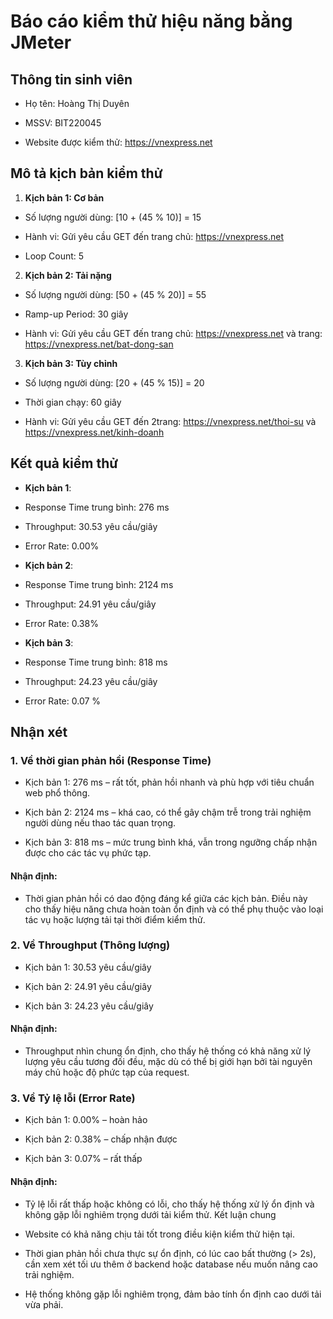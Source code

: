 # Báo cáo kiểm thử hiệu năng bằng JMeter

## Thông tin sinh viên

- Họ tên: Hoàng Thị Duyên

- MSSV: BIT220045

- Website được kiểm thử: https://vnexpress.net

## Mô tả kịch bản kiểm thử

1. **Kịch bản 1: Cơ bản**

- Số lượng người dùng: [10 + (45 % 10)] = 15

- Hành vi: Gửi yêu cầu GET đến trang chủ: https://vnexpress.net

- Loop Count: 5

2. **Kịch bản 2: Tải nặng**

- Số lượng người dùng: [50 + (45 % 20)] = 55

- Ramp-up Period: 30 giây

- Hành vi: Gửi yêu cầu GET đến trang chủ: https://vnexpress.net và trang: https://vnexpress.net/bat-dong-san

3. **Kịch bản 3: Tùy chỉnh**

- Số lượng người dùng: [20 + (45 % 15)] = 20

- Thời gian chạy: 60 giây

- Hành vi: Gửi yêu cầu GET đến 2trang: https://vnexpress.net/thoi-su và https://vnexpress.net/kinh-doanh

## Kết quả kiểm thử

- **Kịch bản 1**:

- Response Time trung bình: 276 ms

- Throughput: 30.53 yêu cầu/giây

- Error Rate: 0.00%

- **Kịch bản 2**:

- Response Time trung bình: 2124 ms

- Throughput: 24.91 yêu cầu/giây

- Error Rate: 0.38%

- **Kịch bản 3**:

- Response Time trung bình: 818 ms

- Throughput: 24.23 yêu cầu/giây

- Error Rate: 0.07 %

## Nhận xét
 ### 1. Về thời gian phản hồi (Response Time)

- Kịch bản 1: 276 ms – rất tốt, phản hồi nhanh và phù hợp với tiêu chuẩn web phổ thông.

- Kịch bản 2: 2124 ms – khá cao, có thể gây chậm trễ trong trải nghiệm người dùng nếu thao tác quan trọng.

- Kịch bản 3: 818 ms – mức trung bình khá, vẫn trong ngưỡng chấp nhận được cho các tác vụ phức tạp.

#### Nhận định:
- Thời gian phản hồi có dao động đáng kể giữa các kịch bản. Điều này cho thấy hiệu năng chưa hoàn toàn ổn định và có thể phụ thuộc vào loại tác vụ hoặc lượng tải tại thời điểm kiểm thử.

### 2. Về Throughput (Thông lượng)
- Kịch bản 1: 30.53 yêu cầu/giây

- Kịch bản 2: 24.91 yêu cầu/giây

- Kịch bản 3: 24.23 yêu cầu/giây

#### Nhận định:
- Throughput nhìn chung ổn định, cho thấy hệ thống có khả năng xử lý lượng yêu cầu tương đối đều, mặc dù có thể bị giới hạn bởi tài nguyên máy chủ hoặc độ phức tạp của request.

### 3. Về Tỷ lệ lỗi (Error Rate)
- Kịch bản 1: 0.00% – hoàn hảo

- Kịch bản 2: 0.38% – chấp nhận được

- Kịch bản 3: 0.07% – rất thấp

#### Nhận định:
- Tỷ lệ lỗi rất thấp hoặc không có lỗi, cho thấy hệ thống xử lý ổn định và không gặp lỗi nghiêm trọng dưới tải kiểm thử.
Kết luận chung
- Website có khả năng chịu tải tốt trong điều kiện kiểm thử hiện tại.

- Thời gian phản hồi chưa thực sự ổn định, có lúc cao bất thường (> 2s), cần xem xét tối ưu thêm ở backend hoặc database nếu muốn nâng cao trải nghiệm.

- Hệ thống không gặp lỗi nghiêm trọng, đảm bảo tính ổn định cao dưới tải vừa phải.